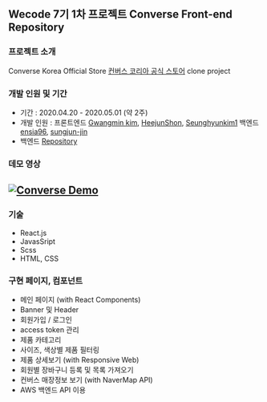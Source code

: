 ## Wecode 7기 1차 프로젝트 Converse Front-end Repository
### 프로젝트 소개
Converse Korea Official Store [컨버스 코리아 공식 스토어](https://www.converse.co.kr/) clone project

### 개발 인원 및 기간
- 기간 : 2020.04.20 - 2020.05.01 (약 2주)
- 개발 인원 : 프론트엔드 [Gwangmin kim](https://github.com/kkm8314), [HeejunShon](https://github.com/HeejunShon), [Seunghyunkim1](https://github.com/Seunghyunkim1) 백엔드 [ensia96](https://github.com/ensia96), [sungjun-jin](https://github.com/sungjun-jin)
- 백엔드 [Repository](https://github.com/wecode-bootcamp-korea/Converse-backend)

### 데모 영상
[![Converse Demo](https://images.velog.io/images/sungjun-jin/post/27aa7f02-baca-4e88-acc3-e9dc1b8fd46d/image.png)](https://www.youtube.com/watch?v=0dYvqMhCsy8&feature=youtube)
---
### 기술
- React.js
- JavasSript
- Scss
- HTML, CSS

### 구현 페이지, 컴포넌트
- 메인 페이지 (with React Components)
- Banner 및 Header
- 회원가입 / 로그인
- access token 관리
- 제품 카테고리
- 사이즈, 색상별 제품 필터링
- 제품 상세보기 (with Responsive Web)
- 회원별 장바구니 등록 및 목록 가져오기
- 컨버스 매장정보 보기 (with NaverMap API)
- AWS 백엔드 API 이용
